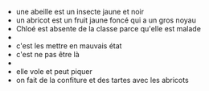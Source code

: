- une abeille est un insecte jaune et noir
- un abricot est un fruit jaune foncé qui a un gros noyau
- Chloé est absente de la classe parce qu'elle est malade
-
- c'est les mettre en mauvais état
- c'est ne pas être là
-
- elle vole et peut piquer
- on fait de la confiture et des tartes avec les abricots
